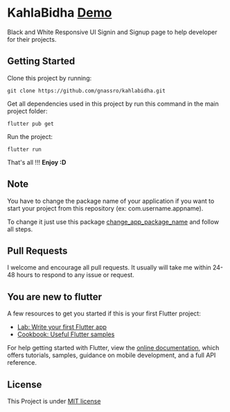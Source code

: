 # KahlaBidha [Demo](https://gnassro.github.io/kahlabidha/)


Black and White Responsive UI Signin and Signup page to help developer for their projects.

## Getting Started

Clone this project by running:

```
git clone https://github.com/gnassro/kahlabidha.git
```

Get all dependencies used in this project by run this command in the main project folder:


```
flutter pub get
```

Run the project:

```
flutter run
```

That's all !!! **Enjoy :D**

## Note

You have to change the package name of your application if you want to start your project from this repository (ex: com.username.appname).

To change it just use this package [change_app_package_name](https://pub.dev/packages/change_app_package_name) and follow all steps.

## Pull Requests

I welcome and encourage all pull requests. It usually will take me within 24-48 hours to respond to any issue or request.

## You are new to flutter

A few resources to get you started if this is your first Flutter project:

- [Lab: Write your first Flutter app](https://flutter.dev/docs/get-started/codelab)
- [Cookbook: Useful Flutter samples](https://flutter.dev/docs/cookbook)

For help getting started with Flutter, view the
[online documentation](https://flutter.dev/docs), which offers tutorials,
samples, guidance on mobile development, and a full API reference.

## License

This Project is under [MIT license](https://github.com/gnassro/KahlaBidha/blob/main/LICENSE)
